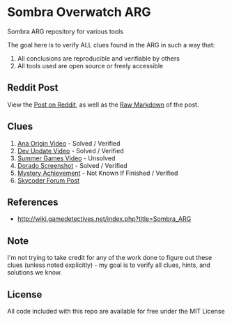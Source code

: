 Sombra Overwatch ARG
====================

Sombra ARG repository for various tools

The goal here is to verify ALL clues found in the ARG in such a way that:

1. All conclusions are reproducible and verifiable by others
2. All tools used are open source or freely accessible

Reddit Post
-----------

View the
[Post on Reddit](https://www.reddit.com/r/Overwatch/comments/4xpdly/sombra_itt_i_explain_reproduce_and_verify_all/),
as well as the [Raw Markdown](reddit-post.md) of the post.

Clues
-----

1. [Ana Origin Video](00-ana-origin-video) - Solved / Verified
2. [Dev Update Video](01-dev-update-video) - Solved / Verified
3. [Summer Games Video](02-summer-games-video) - Unsolved
4. [Dorado Screenshot](03-dorado-screenshot) - Solved / Verified
5. [Mystery Achievement](04-mystery-achievement) - Not Known If Finished / Verified
6. [Skycoder Forum Post](04-skycoder-forum-post)

References
----------

- http://wiki.gamedetectives.net/index.php?title=Sombra_ARG

Note
----

I'm not trying to take credit for any of the work done to figure out these
clues (unless noted explicitly) - my goal is to verify all clues, hints, and solutions
we know.

License
-------

All code included with this repo are available for free under the MIT License
